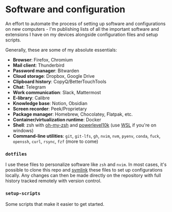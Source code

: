 # Software and configuration

An effort to automate the process of setting up software and configurations on new computers - I'm publishing lists of all the important software and extensions I have on my devices alongside configuration files and setup scripts. 

Generally, these are some of my absolute essentials:

- **Browser**: Firefox, Chromium
- **Mail client**: Thunderbird
- **Password manager**: Bitwarden
- **Cloud storage**: Dropbox, Google Drive
- **Clipboard history**: CopyQ/BetterTouchTools
- **Chat**: Telegram
- **Work communication**: Slack, Mattermost
- **E-library**: Calibre
- **Knowledge base**: Notion, Obsidian
- **Screen recorder**: Peek/Proprietary
- **Package manager**: Homebrew, Chocolatey, Flatpak, etc.
- **Container/virtualization runtime**: Docker
- **Shell**: zsh with [oh-my-zsh](https://github.com/ohmyzsh/ohmyzsh) and [powerlevel10k](https://github.com/romkatv/powerlevel10k) (use [WSL](https://learn.microsoft.com/en-us/windows/wsl/install) if you're on windows)
- **Command-line utilities**: `git`, `git-lfs`, `gh`, `nvim`, `nvm`, `pyenv`, `conda`, `fuck`, `openssh`, `curl`, `rsync`, `fzf`  (more to come)

### `dotfiles`

I use these files to personalize software like `zsh` and `nvim`.  In most cases, it's possible to clone this repo and [symlink](https://news.ycombinator.com/item?id=11071754) these files to set up configurations locally. Any changes can then be made directly on the repository with full history tracked remotely with version control.

### `setup-scripts`

Some scripts that make it easier to get started.
